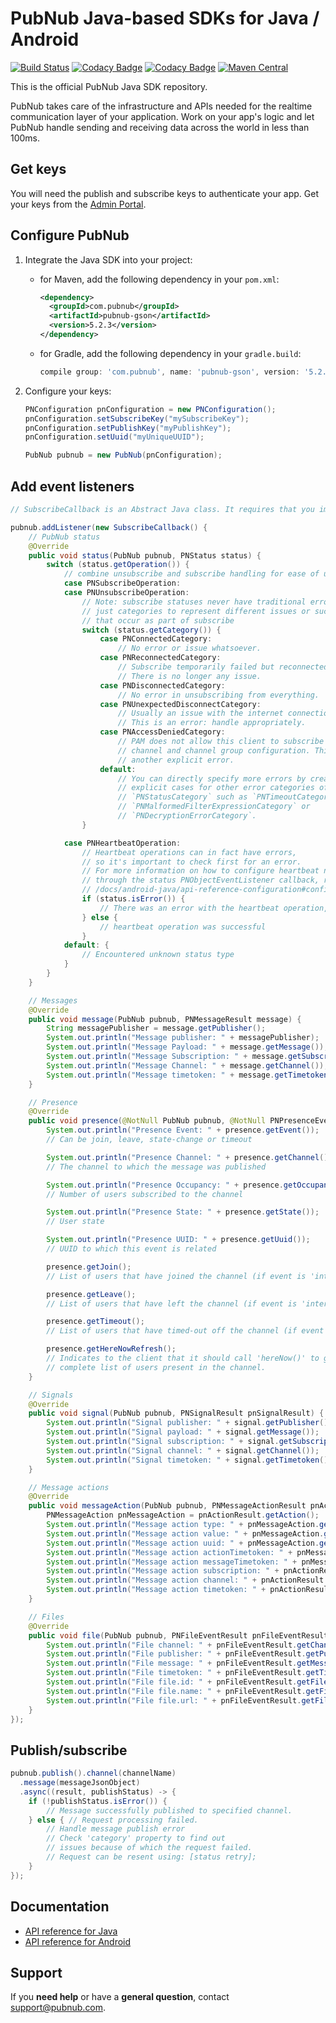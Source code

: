 # PubNub Java-based SDKs for Java / Android

[![Build Status](https://travis-ci.com/pubnub/java.svg?branch=master)](https://travis-ci.com/pubnub/java)
[![Codacy Badge](https://api.codacy.com/project/badge/Grade/164fd518c314417e896b3de494ab75df)](https://www.codacy.com/app/PubNub/java?utm_source=github.com&amp;utm_medium=referral&amp;utm_content=pubnub/java&amp;utm_campaign=Badge_Grade)
[![Codacy Badge](https://api.codacy.com/project/badge/Coverage/164fd518c314417e896b3de494ab75df)](https://www.codacy.com/app/PubNub/java?utm_source=github.com&utm_medium=referral&utm_content=pubnub/java&utm_campaign=Badge_Coverage)
[![Maven Central](https://img.shields.io/maven-central/v/com.pubnub/pubnub-gson.svg)](https://maven-badges.herokuapp.com/maven-central/com.pubnub/pubnub-gson)

This is the official PubNub Java SDK repository.

PubNub takes care of the infrastructure and APIs needed for the realtime communication layer of your application. Work on your app's logic and let PubNub handle sending and receiving data across the world in less than 100ms.

## Get keys

You will need the publish and subscribe keys to authenticate your app. Get your keys from the [Admin Portal](https://dashboard.pubnub.com/login).

## Configure PubNub

1. Integrate the Java SDK into your project:

   * for Maven, add the following dependency in your `pom.xml`:
     ```xml
     <dependency>
       <groupId>com.pubnub</groupId>
       <artifactId>pubnub-gson</artifactId>
       <version>5.2.3</version>
     </dependency>
     ```

   * for Gradle, add the following dependency in your `gradle.build`:
     ```groovy
     compile group: 'com.pubnub', name: 'pubnub-gson', version: '5.2.1'
     ```

2. Configure your keys:

    ```java
    PNConfiguration pnConfiguration = new PNConfiguration();
    pnConfiguration.setSubscribeKey("mySubscribeKey");
    pnConfiguration.setPublishKey("myPublishKey");
    pnConfiguration.setUuid("myUniqueUUID");
    
    PubNub pubnub = new PubNub(pnConfiguration);
    ```

## Add event listeners

```java
// SubscribeCallback is an Abstract Java class. It requires that you implement all Abstract methods of the parent class even if you don't need all the handler methods.

pubnub.addListener(new SubscribeCallback() {
    // PubNub status
    @Override
    public void status(PubNub pubnub, PNStatus status) {
        switch (status.getOperation()) {
            // combine unsubscribe and subscribe handling for ease of use
            case PNSubscribeOperation:
            case PNUnsubscribeOperation:
                // Note: subscribe statuses never have traditional errors,
                // just categories to represent different issues or successes
                // that occur as part of subscribe
                switch (status.getCategory()) {
                    case PNConnectedCategory:
                        // No error or issue whatsoever.
                    case PNReconnectedCategory:
                        // Subscribe temporarily failed but reconnected.
                        // There is no longer any issue.
                    case PNDisconnectedCategory:
                        // No error in unsubscribing from everything.
                    case PNUnexpectedDisconnectCategory:
                        // Usually an issue with the internet connection.
                        // This is an error: handle appropriately.
                    case PNAccessDeniedCategory:
                        // PAM does not allow this client to subscribe to this
                        // channel and channel group configuration. This is
                        // another explicit error.
                    default:
                        // You can directly specify more errors by creating
                        // explicit cases for other error categories of
                        // `PNStatusCategory` such as `PNTimeoutCategory` or
                        // `PNMalformedFilterExpressionCategory` or
                        // `PNDecryptionErrorCategory`.
                }

            case PNHeartbeatOperation:
                // Heartbeat operations can in fact have errors,
                // so it's important to check first for an error.
                // For more information on how to configure heartbeat notifications
                // through the status PNObjectEventListener callback, refer to
                // /docs/android-java/api-reference-configuration#configuration_basic_usage
                if (status.isError()) {
                    // There was an error with the heartbeat operation, handle here
                } else {
                    // heartbeat operation was successful
                }
            default: {
                // Encountered unknown status type
            }
        }
    }

    // Messages
    @Override
    public void message(PubNub pubnub, PNMessageResult message) {
        String messagePublisher = message.getPublisher();
        System.out.println("Message publisher: " + messagePublisher);
        System.out.println("Message Payload: " + message.getMessage());
        System.out.println("Message Subscription: " + message.getSubscription());
        System.out.println("Message Channel: " + message.getChannel());
        System.out.println("Message timetoken: " + message.getTimetoken());
    }

    // Presence
    @Override
    public void presence(@NotNull PubNub pubnub, @NotNull PNPresenceEventResult presence) {
        System.out.println("Presence Event: " + presence.getEvent());
        // Can be join, leave, state-change or timeout

        System.out.println("Presence Channel: " + presence.getChannel());
        // The channel to which the message was published

        System.out.println("Presence Occupancy: " + presence.getOccupancy());
        // Number of users subscribed to the channel

        System.out.println("Presence State: " + presence.getState());
        // User state

        System.out.println("Presence UUID: " + presence.getUuid());
        // UUID to which this event is related

        presence.getJoin();
        // List of users that have joined the channel (if event is 'interval')

        presence.getLeave();
        // List of users that have left the channel (if event is 'interval')

        presence.getTimeout();
        // List of users that have timed-out off the channel (if event is 'interval')

        presence.getHereNowRefresh();
        // Indicates to the client that it should call 'hereNow()' to get the
        // complete list of users present in the channel.
    }

    // Signals
    @Override
    public void signal(PubNub pubnub, PNSignalResult pnSignalResult) {
        System.out.println("Signal publisher: " + signal.getPublisher());
        System.out.println("Signal payload: " + signal.getMessage());
        System.out.println("Signal subscription: " + signal.getSubscription());
        System.out.println("Signal channel: " + signal.getChannel());
        System.out.println("Signal timetoken: " + signal.getTimetoken());
    }

    // Message actions
    @Override
    public void messageAction(PubNub pubnub, PNMessageActionResult pnActionResult) {
        PNMessageAction pnMessageAction = pnActionResult.getAction();
        System.out.println("Message action type: " + pnMessageAction.getType());
        System.out.println("Message action value: " + pnMessageAction.getValue());
        System.out.println("Message action uuid: " + pnMessageAction.getUuid());
        System.out.println("Message action actionTimetoken: " + pnMessageAction.getActionTimetoken());
        System.out.println("Message action messageTimetoken: " + pnMessageAction.getMessageTimetoken());]
        System.out.println("Message action subscription: " + pnActionResult.getSubscription());
        System.out.println("Message action channel: " + pnActionResult.getChannel());
        System.out.println("Message action timetoken: " + pnActionResult.getTimetoken());
    }

    // Files
    @Override
    public void file(PubNub pubnub, PNFileEventResult pnFileEventResult) {
        System.out.println("File channel: " + pnFileEventResult.getChannel());
        System.out.println("File publisher: " + pnFileEventResult.getPublisher());
        System.out.println("File message: " + pnFileEventResult.getMessage());
        System.out.println("File timetoken: " + pnFileEventResult.getTimetoken());
        System.out.println("File file.id: " + pnFileEventResult.getFile().getId());
        System.out.println("File file.name: " + pnFileEventResult.getFile().getName());
        System.out.println("File file.url: " + pnFileEventResult.getFile().getUrl());
    }
});
```

## Publish/subscribe

```java
pubnub.publish().channel(channelName)
  .message(messageJsonObject)
  .async((result, publishStatus) -> {
    if (!publishStatus.isError()) {
        // Message successfully published to specified channel.
    } else { // Request processing failed.
        // Handle message publish error
        // Check 'category' property to find out
        // issues because of which the request failed.
        // Request can be resent using: [status retry];
    }
});
```

## Documentation

* [API reference for Java ](https://www.pubnub.com/docs/java-se-java/pubnub-java-sdk)
* [API reference for Android](https://www.pubnub.com/docs/android-java/pubnub-java-sdk)

## Support

If you **need help** or have a **general question**, contact support@pubnub.com.
